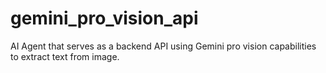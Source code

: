 # gemini_pro_vision_api

AI Agent that serves as a backend API using Gemini pro vision capabilities to extract text from image.
